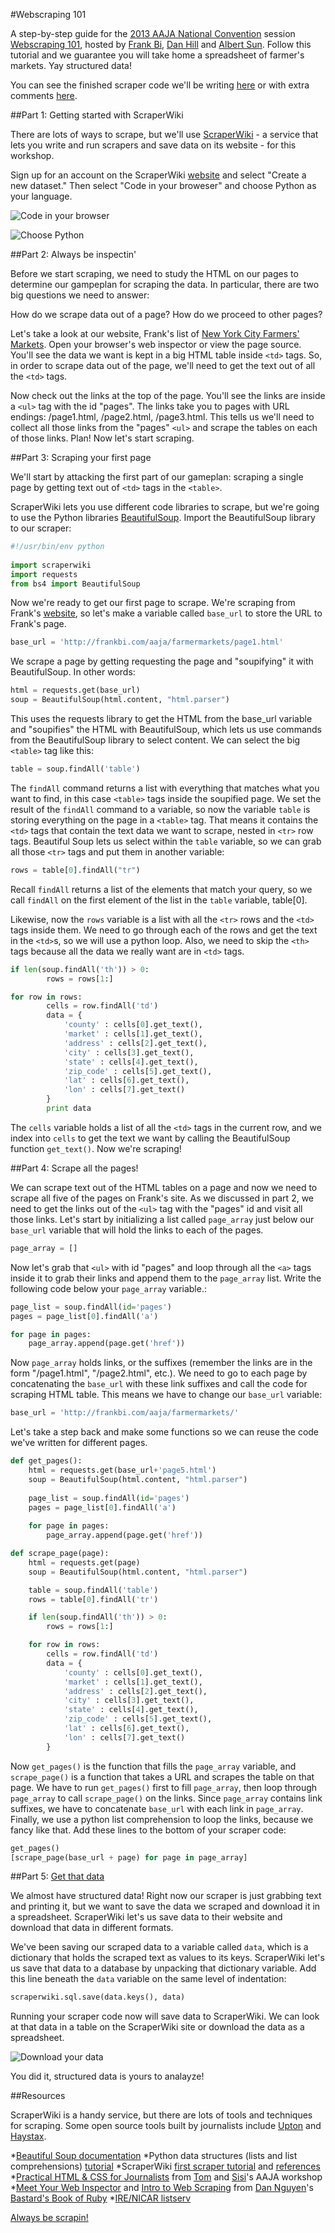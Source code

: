 #Webscraping 101

A step-by-step guide for the [2013 AAJA National Convention](http://www.aaja.org/category/convention/new-york-2013/) session [Webscraping 101](http://sched.co/18F13ss), hosted by [Frank Bi](https://github.com/frankbi), [Dan Hill](https://github.com/danhillreports) and [Albert Sun](https://github.com/albertsun/). Follow this tutorial and we guarantee you will take home a spreadsheet of farmer's markets. Yay structured data!

You can see the finished scraper code we'll be writing [here](https://github.com/frankbi/AAJA-Scraper/blob/master/scraper.py) or with extra comments [here](https://github.com/frankbi/AAJA-Scraper/blob/master/comments_scraper.py).

##Part 1: Getting started with ScraperWiki

There are lots of ways to scrape, but we'll use [ScraperWiki](https://scraperwiki.com/) - a service that lets you write and run scrapers and save data on its website - for this workshop.

Sign up for an account on the ScraperWiki [website](https://scraperwiki.com/) and select "Create a new dataset." Then select "Code in your broweser" and choose Python as your language.

![Code in your browser](images/tutorial/new.png)

![Choose Python](images/tutorial/language.png)

##Part 2: Always be inspectin'

Before we start scraping, we need to study the HTML on our pages to determine our gampeplan for scraping the data. In particular, there are two big questions we need to answer:

How do we scrape data out of a page?
How do we proceed to other pages?

Let's take a look at our website, Frank's list of [New York City Farmers' Markets](http://frankbi.com/aaja/farmermarkets/). Open your browser's web inspector or view the page source. You'll see the data we want is kept in a big HTML table inside `<td>` tags. So, in order to scrape data out of the page, we'll need to get the text out of all the `<td>` tags.

Now check out the links at the top of the page. You'll see the links are inside a `<ul>` tag with the id "pages". The links take you to pages with URL endings: /page1.html, /page2.html, /page3.html. This tells us we'll need to collect all those links from the "pages" `<ul>` and scrape the tables on each of those links. Plan! Now let's start scraping.

##Part 3: Scraping your first page

We'll start by attacking the first part of our gameplan: scraping a single page by getting text out of `<td>` tags in the `<table>`.

ScraperWiki lets you use different code libraries to scrape, but we're going to use the Python libraries [BeautifulSoup](http://www.crummy.com/software/BeautifulSoup/). Import the BeautifulSoup library to our scraper:

```python
#!/usr/bin/env python
 
import scraperwiki
import requests
from bs4 import BeautifulSoup
```

Now we're ready to get our first page to scrape. We're scraping from Frank's [website](http://frankbi.com/aaja/farmermarkets/), so let's make a variable called `base_url` to store the URL to Frank's page.

```python
base_url = 'http://frankbi.com/aaja/farmermarkets/page1.html'
```

We scrape a page by getting requesting the page and "soupifying" it with BeautifulSoup. In other words:

```python	
html = requests.get(base_url)
soup = BeautifulSoup(html.content, "html.parser")
```

This uses the requests library to get the HTML from the base_url variable and "soupifies" the HTML with BeautifulSoup, which lets us use commands from the BeautifulSoup library to select content. We can select the big `<table>` tag like this:

```python
table = soup.findAll('table')
```

The `findAll` command returns a list with everything that matches what you want to find, in this case `<table>` tags inside the soupified page. We set the result of the `findAll` command to a variable, so now the variable `table` is storing everything on the page in a `<table>` tag. That means it contains the `<td>` tags that contain the text data we want to scrape, nested in `<tr>` row tags. Beautiful Soup lets us select within the `table` variable, so we can grab all those `<tr>` tags and put them in another variable:

```python
rows = table[0].findAll("tr")
```

Recall `findAll` returns a list of the elements that match your query, so we call `findAll` on the first element of the list in the `table` variable, table[0].

Likewise, now the `rows` variable is a list with all the `<tr>` rows and the `<td>` tags inside them. We need to go through each of the rows and get the text in the `<td>`s, so we will use a python loop. Also, we need to skip the `<th>` tags because all the data we really want are in `<td>` tags.

```python
if len(soup.findAll('th')) > 0:
        rows = rows[1:]

for row in rows:
        cells = row.findAll('td')
        data = {
            'county' : cells[0].get_text(),
            'market' : cells[1].get_text(),
            'address' : cells[2].get_text(),
            'city' : cells[3].get_text(),
            'state' : cells[4].get_text(),
            'zip_code' : cells[5].get_text(),
            'lat' : cells[6].get_text(),
            'lon' : cells[7].get_text()
        }
        print data
```

The `cells` variable holds a list of all the `<td>` tags in the current row, and we index into `cells` to get the text we want by calling the BeautifulSoup function `get_text()`. Now we're scraping!

##Part 4: Scrape all the pages!

We can scrape text out of the HTML tables on a page and now we need to scrape all five of the pages on Frank's site. As we discussed in part 2, we need to get the links out of the `<ul>` tag with the "pages" id and visit all those links. Let's start by initializing a list called `page_array` just below our `base_url` variable that will hold the links to each of the pages.

```python
page_array = []
```

Now let's grab that `<ul>` with id "pages" and loop through all the `<a>` tags inside it to grab their links and append them to the `page_array` list. Write the following code below your `page_array` variable.:

```python
page_list = soup.findAll(id='pages')
pages = page_list[0].findAll('a')

for page in pages:
    page_array.append(page.get('href'))
```

Now `page_array` holds links, or the suffixes (remember the links are in the form "/page1.html", "/page2.html", etc.). We need to go to each page by concatenating the `base_url` with these link suffixes and call the code for scraping HTML table. This means we have to change our `base_url` variable:

```python
base_url = 'http://frankbi.com/aaja/farmermarkets/'
```

Let's take a step back and make some functions so we can reuse the code we've written for different pages. 

```python
def get_pages():
    html = requests.get(base_url+'page5.html')
    soup = BeautifulSoup(html.content, "html.parser")
    
    page_list = soup.findAll(id='pages')
    pages = page_list[0].findAll('a')
    
    for page in pages:
        page_array.append(page.get('href'))

def scrape_page(page):
    html = requests.get(page)
    soup = BeautifulSoup(html.content, "html.parser")

    table = soup.findAll('table')
    rows = table[0].findAll('tr')

    if len(soup.findAll('th')) > 0:
        rows = rows[1:]

    for row in rows:
        cells = row.findAll('td')
        data = {
            'county' : cells[0].get_text(),
            'market' : cells[1].get_text(),
            'address' : cells[2].get_text(),
            'city' : cells[3].get_text(),
            'state' : cells[4].get_text(),
            'zip_code' : cells[5].get_text(),
            'lat' : cells[6].get_text(),
            'lon' : cells[7].get_text()
        }
```

Now `get_pages()` is the function that fills the `page_array` variable, and `scrape_page()` is a function that takes a URL and scrapes the table on that page. We have to run `get_pages()` first to fill `page_array`, then loop through `page_array` to call `scrape_page()` on the links. Since `page_array` contains link suffixes, we have to concatenate `base_url` with each link in `page_array`. Finally, we use a python list comprehension to loop the links, because we fancy like that. Add these lines to the bottom of your scraper code:

```python
get_pages()
[scrape_page(base_url + page) for page in page_array]
```

##Part 5: [Get that data](http://www.youtube.com/watch?v=Sk0PSn4VuAE)

We almost have structured data! Right now our scraper is just grabbing text and printing it, but we want to save the data we scraped and download it in a spreadsheet. ScraperWiki let's us save data to their website and download that data in different formats.

We've been saving our scraped data to a variable called `data`, which is a dictionary that holds the scraped text as values to its keys. ScraperWiki let's us save that data to a database by unpacking that dictionary variable. Add this line beneath the `data` variable on the same level of indentation:

```python
scraperwiki.sql.save(data.keys(), data)
```

Running your scraper code now will save data to ScraperWiki. We can look at that data in a table on the ScraperWiki site or download the data as a spreadsheet.

![Download your data](images/tutorial/tables.png)

You did it, structured data is yours to analayze!

##Resources

ScraperWiki is a handy service, but there are lots of tools and techniques for scraping. Some open source tools built by journalists include [Upton](http://www.propublica.org/nerds/item/upton-a-web-scraping-framework) and [Haystax](https://github.com/tilgovi/haystax).

*[Beautiful Soup documentation](http://www.crummy.com/software/BeautifulSoup/bs4/doc/)
*Python data structures (lists and list comprehensions) [tutorial](http://docs.python.org/2/tutorial/datastructures.html)
*ScraperWiki [first scraper tutorial](https://classic.scraperwiki.com/docs/python/python_intro_tutorial/) and [references](https://scraperwiki.com/help)
*[Practical HTML & CSS for Journalists](https://dl.dropboxusercontent.com/u/13504438/aaja_coding_2013/index.html#/) from [Tom](https://twitter.com/giratikanon) and [Sisi](https://twitter.com/sisiwei)'s AAJA workshop
*[Meet Your Web Inspector](http://ruby.bastardsbook.com/chapters/web-inspecting-html/) and [Intro to Web Scraping](http://ruby.bastardsbook.com/chapters/web-scraping/) from [Dan Nguyen](https://github.com/dannguyen)'s [Bastard's Book of Ruby](http://ruby.bastardsbook.com/)
*[IRE/NICAR listserv](http://www.ire.org/resource-center/listservs/subscribe-nicar-l/)

[Always be scrapin!](http://www.youtube.com/watch?v=hQGLNPJ9VCE)
